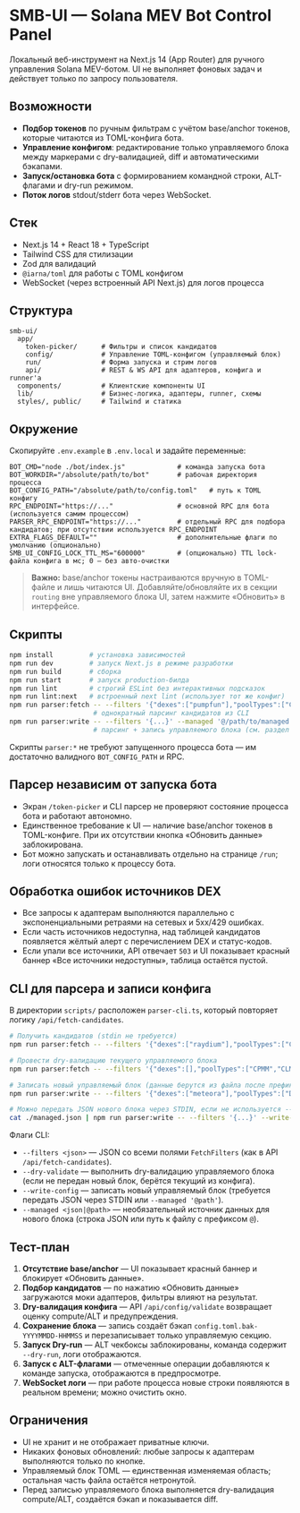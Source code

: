 # SMB-UI — Solana MEV Bot Control Panel

Локальный веб-инструмент на Next.js 14 (App Router) для ручного управления Solana MEV-ботом. UI не выполняет фоновых задач и действует только по запросу пользователя.

## Возможности

- **Подбор токенов** по ручным фильтрам с учётом base/anchor токенов, которые читаются из TOML-конфига бота.
- **Управление конфигом**: редактирование только управляемого блока между маркерами с dry-валидацией, diff и автоматическими бэкапами.
- **Запуск/остановка бота** с формированием командной строки, ALT-флагами и dry-run режимом.
- **Поток логов** stdout/stderr бота через WebSocket.

## Стек

- Next.js 14 + React 18 + TypeScript
- Tailwind CSS для стилизации
- Zod для валидаций
- `@iarna/toml` для работы с TOML конфигом
- WebSocket (через встроенный API Next.js) для логов процесса

## Структура

```
smb-ui/
  app/
    token-picker/      # Фильтры и список кандидатов
    config/            # Управление TOML-конфигом (управляемый блок)
    run/               # Форма запуска и стрим логов
    api/               # REST & WS API для адаптеров, конфига и runner'а
  components/          # Клиентские компоненты UI
  lib/                 # Бизнес-логика, адаптеры, runner, схемы
  styles/, public/     # Tailwind и статика
```

## Окружение

Скопируйте `.env.example` в `.env.local` и задайте переменные:

```
BOT_CMD="node ./bot/index.js"             # команда запуска бота
BOT_WORKDIR="/absolute/path/to/bot"       # рабочая директория процесса
BOT_CONFIG_PATH="/absolute/path/to/config.toml"   # путь к TOML конфигу
RPC_ENDPOINT="https://..."                # основной RPC для бота (используется самим процессом)
PARSER_RPC_ENDPOINT="https://..."         # отдельный RPC для подбора кандидатов; при отсутствии используется RPC_ENDPOINT
EXTRA_FLAGS_DEFAULT=""                    # дополнительные флаги по умолчанию (опционально)
SMB_UI_CONFIG_LOCK_TTL_MS="600000"        # (опционально) TTL lock-файла конфига в мс; 0 — без авто-очистки
```

> **Важно:** base/anchor токены настраиваются вручную в TOML-файле и лишь читаются UI.
> Добавляйте/обновляйте их в секции `routing` вне управляемого блока UI, затем нажмите «Обновить» в интерфейсе.

## Скрипты

```bash
npm install         # установка зависимостей
npm run dev         # запуск Next.js в режиме разработки
npm run build       # сборка
npm run start       # запуск production-билда
npm run lint        # строгий ESLint без интерактивных подсказок
npm run lint:next   # встроенный next lint (использует тот же конфиг)
npm run parser:fetch -- --filters '{"dexes":["pumpfun"],"poolTypes":["CPMM"]}'
                     # однократный парсинг кандидатов из CLI
npm run parser:write -- --filters '{...}' --managed '@/path/to/managed.json'
                     # парсинг + запись управляемого блока (см. раздел ниже)
```

Скрипты `parser:*` не требуют запущенного процесса бота — им достаточно валидного `BOT_CONFIG_PATH` и RPC.

## Парсер независим от запуска бота

- Экран `/token-picker` и CLI парсер не проверяют состояние процесса бота и работают автономно.
- Единственное требование к UI — наличие base/anchor токенов в TOML-конфиге. При их отсутствии кнопка «Обновить данные» заблокирована.
- Бот можно запускать и останавливать отдельно на странице `/run`; логи относятся только к процессу бота.

## Обработка ошибок источников DEX

- Все запросы к адаптерам выполняются параллельно с экспоненциальными ретраями на сетевых и 5xx/429 ошибках.
- Если часть источников недоступна, над таблицей кандидатов появляется жёлтый алерт с перечислением DEX и статус-кодов.
- Если упали все источники, API отвечает `503` и UI показывает красный баннер «Все источники недоступны», таблица остаётся пустой.

## CLI для парсера и записи конфига

В директории `scripts/` расположен `parser-cli.ts`, который повторяет логику `/api/fetch-candidates`.

```bash
# Получить кандидатов (stdin не требуется)
npm run parser:fetch -- --filters '{"dexes":["raydium"],"poolTypes":["CLMM"]}'

# Провести dry-валидацию текущего управляемого блока
npm run parser:fetch -- --filters '{"dexes":[],"poolTypes":["CPMM","CLMM","DLMM"]}' --dry-validate

# Записать новый управляемый блок (данные берутся из файла после префикса @)
npm run parser:write -- --filters '{"dexes":["meteora"],"poolTypes":["DLMM"]}' --managed '@/path/to/managed.json'

# Можно передать JSON нового блока через STDIN, если не используется --managed
cat ./managed.json | npm run parser:write -- --filters '{...}' --write-config
```

Флаги CLI:

- `--filters <json>` — JSON со всеми полями `FetchFilters` (как в API `/api/fetch-candidates`).
- `--dry-validate` — выполнить dry-валидацию управляемого блока (если не передан новый блок, берётся текущий из конфига).
- `--write-config` — записать новый управляемый блок (требуется передать JSON через STDIN или `--managed '@path'`).
- `--managed <json|@path>` — необязательный источник данных для нового блока (строка JSON или путь к файлу с префиксом `@`).

## Тест-план

1. **Отсутствие base/anchor** — UI показывает красный баннер и блокирует «Обновить данные».
2. **Подбор кандидатов** — по нажатию «Обновить данные» загружаются моки адаптеров, фильтры влияют на результат.
3. **Dry-валидация конфига** — API `/api/config/validate` возвращает оценку compute/ALT и предупреждения.
4. **Сохранение блока** — запись создаёт бэкап `config.toml.bak-YYYYMMDD-HHMMSS` и перезаписывает только управляемую секцию.
5. **Запуск Dry-run** — ALT чекбоксы заблокированы, команда содержит `--dry-run`, логи отображаются.
6. **Запуск с ALT-флагами** — отмеченные операции добавляются к команде запуска, отображаются в предпросмотре.
7. **WebSocket логи** — при работе процесса новые строки появляются в реальном времени; можно очистить окно.

## Ограничения

- UI не хранит и не отображает приватные ключи.
- Никаких фоновых обновлений: любые запросы к адаптерам выполняются только по кнопке.
- Управляемый блок TOML — единственная изменяемая область; остальная часть файла остаётся нетронутой.
- Перед записью управляемого блока выполняется dry-валидация compute/ALT, создаётся бэкап и показывается diff.
